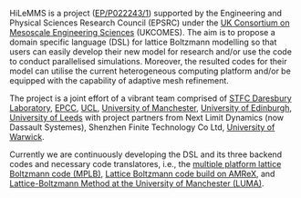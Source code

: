 HiLeMMS is a project ([EP/P022243/1](https://gow.epsrc.ukri.org/NGBOViewGrant.aspx?GrantRef=EP/P022243/1)) supported by the Engineering and Physical Sciences Research Council (EPSRC) under the [UK Consortium on Mesoscale Engineering Sciences](http://www.ukcomes.org) (UKCOMES). The aim is to propose a domain specific language (DSL) for lattice Boltzmann modelling so that users can easily develop their new model for research and/or use the code to conduct parallelised simulations. Moreover, the resulted codes for their model can utilise the current heterogeneous computing platform and/or be equipped with the capability of adaptive mesh refinement.

The project is a joint effort of a vibrant team comprised of [STFC Daresbury Laboratory](https://www.scd.stfc.ac.uk/Pages/Computational-Engineering.aspx), [EPCC](https://www.epcc.ed.ac.uk/projects-portfolio/hilemms-high-level-mesoscale-modelling-system),  [UCL](https://mecheng.ucl.ac.uk/people/profile/professor-kai-luo/), [University of Manchester](https://www.research.manchester.ac.uk/portal/alistair.revell.html), [University of Edinburgh](https://www.eng.ed.ac.uk/about/people/prof-yonghao-zhang), [University of Leeds](https://engineering.leeds.ac.uk/staff/1506/Krzysztof_Kubiak) with project partners from Next Limit Dynamics (now Dassault Systemes), Shenzhen Finite Technology Co Ltd, [University of Warwick](https://op-dsl.github.io/).

Currently we are continuously developing the DSL and its three backend codes and necessary code translatores, i.e., the [multiple platform lattice Boltzmann code (MPLB)](https://github.com/inmeso/mplb), [Lattice Boltzmann code build on AMReX](https://github.com/otbrown/LAMBReX), and [Lattice-Boltzmann Method at the University of Manchester (LUMA)](https://github.com/aharwood2/LUMA).
